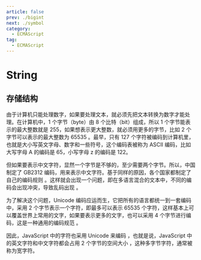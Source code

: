 ```yaml
---
article: false
prev: ./bigint
next: ./symbol
category:
  - ECMAScript
tag:
  - ECMAScript
---
```


# String

## 存储结构

由于计算机只能处理数字，如果要处理文本，就必须先把文本转换为数字才能处理。在计算机中，1 个字节（byte）由 8 个比特（bit）组成，所以 1 个字节能表示的最大整数就是 255，如果想表示更大整数，就必须用更多的字节，比如 2 个字节可以表示的最大整数为 65535 。最早，只有 127 个字符被编码到计算机里，也就是大小写英文字母、数字和一些符号，这个编码表被称为 ASCII 编码，比如大写字母 A 的编码是 65，小写字母 z 的编码是 122。

但如果要表示中文字符，显然一个字节是不够的，至少需要两个字节。所以，中国制定了 GB2312 编码，用来表示中文字符。基于同样的原因，各个国家都制定了自己的编码规则 。这样就会出现一个问题，即在多语言混合的文本中，不同的编码会出现冲突，导致乱码出现 。

为了解决这个问题，Unicode 编码应运而生，它把所有的语言都统一到一套编码中，采用 2 个字节表示一个字符，即最多可以表示 65535 个字符，这样基本上可以覆盖世界上常用的文字，如果要表示更多的文字，也可以采用 4 个字节进行编码，这是一种通用的编码规范 。

因此，JavaScript 中的字符也采用 Unicode 来编码 ，也就是说，JavaScript 中的英文字符和中文字符都会占用 2 个字节的空间大小 ，这种多字节字符，通常被称为宽字符。
